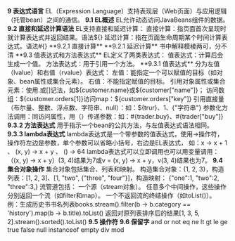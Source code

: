 **9 表达式语言**
EL（Expression Language）支持表现层（Web页面）与应用逻辑（托管bean）之间的通信。
**9.1 EL概述**
EL允许动态访问JavaBeans组件的数据。
**9.2 直接和延迟计算语法**
EL支持直接和延迟计算：
	直接计算：指页面首次呈现时就计算表达式并返回结果。语法${}
	延迟计算：指在页面生命周期某个时间计算表达式。语法#{}
**9.2.1 直接计算**
**9.2.1 延迟计算**
书中解释模棱两可，分不清
**9.3 值表达式和方法表达式**
EL定义了两类表达式：
	值表达式：计算后会生成一个值。
	方法表达式：用于引用一个方法。
**9.3.1 值表达式**
分为左值（lvalue）和右值（rvalue）表达式：
	左值：能指定一个可以赋值的目标（如对象、bean属性或集合元素）。
	右值：不能指定赋值的目标。
引用对象属性或集合元素：使用.或[]记法，如${customer.name}或${customer["name"]}；
访问数组：${customer.orders[1]}访问map：${customer.orders["key"]}
引用直接量（布尔量、整数、浮点数、字符串、null）：如：${trur}、${1}、${"字符串"}
参数化方法调用：同访问属性，用（）传递参数：如：#{trader.buy}、#{trader["buy"]}
**9.3.2 方法表达式**
用于指示一个bean的公共方法，与左值表达式语法相同。
**9.3.3 lambda表达式**
lambda表达式是一个带参数的值表达式，使用->操作符，操作符左边是参数，单个参数可以省略小括号，右边是EL表达式，
如：x -> x + 1 、 (x, y) -> x + y 、 () -> 64
lambda表达式可以立即调用也可以用变量调用：（(x, y) -> x + y）(3, 4)结果为7或v = (x, y) -> x + y，v(3, 4)结果也为7。
**9.4 集合对象操作**
集合对象包括集合、列表和映射。
构造集合对象：{1, 2, 3}，构造列表：[1, 2, 3]、[1, "two", {"three", "four"}]，构造映射：
{"one":1, "two":2, "three":3,}
流管道包括：
	一个源（stream对象）。
	任意多个中间操作，这些操作分别返回一个流（如filter和map）。
	一个不返回流的终结操作（如toList()）。
	例：生成历史书书名列表books.stream().filter(b -> b.category == 'history').map(b -> b.title).toList()
		返回对原列表排序后的结果[1, 3, 5, 2].stream().sorted().toList()
**9.5 操作符**
**9.6 保留字**
and or not eq ne lt gt le ge true false null instanceof empty div mod